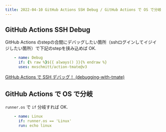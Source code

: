 ```yaml
---
title: 2022-04-10 GitHub Actions SSH Debug / GitHub Actions で OS で分岐
---
```


## GitHub Actions SSH Debug

GitHub Actions のstepの合間にデバッグしたい箇所（sshログインしてイジイジしたい箇所）で下記のstepを挟み込めば OK.

```yml
    - name: Debug
      if: {% raw %}${{ always() }}{% endraw %}
      uses: mxschmitt/action-tmate@v3
```

[GitHub Actions で SSH デバッグ！ (debugging-with-tmate)](https://zenn.dev/luma/articles/21e66e11cc4aa8d0f9ae)

## GitHub Actions で OS で分岐

`runner.os` で `if` 分岐すれば OK.

```yml
    - name: Linux
      if: runner.os == 'Linux'
      run: echo linux
```

